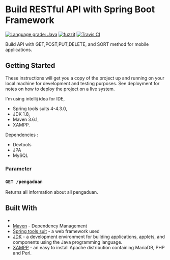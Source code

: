 # Build RESTful API with Spring Boot Framework
[![Language grade: Java](https://img.shields.io/lgtm/grade/java/g/pevensey/spring-boot-api.svg?logo=lgtm&logoWidth=18)](https://lgtm.com/projects/g/pevensey/spring-boot-api/context:java)
[![fuzzit](https://app.fuzzit.dev/badge?org_id=yuliantopambudi)](https://app.fuzzit.dev/orgs/yuliantopambudi/dashboard)
[![Travis CI](https://travis-ci.org/pevensey/spring-boot-api.svg?branch=master)](https://travis-ci.org/pevensey/spring-boot-api)

Build API with GET,POST,PUT,DELETE, and SORT method for mobile applications.

## Getting Started

These instructions will get you a copy of the project up and running on your local machine for development and testing purposes. See deployment for notes on how to deploy the project on a live system.

I'm using intellij idea for IDE, 
* Spring tools suits 4-4.3.0, 
* JDK 1.8, 
* Maven 3.6.1,
* XAMPP.

Dependencies :
* Devtools
* JPA
* MySQL


### Parameter

### `GET /pengaduan`

Returns all information about all pengaduan. 


## Built With

* 
* [Maven](https://maven.apache.org/) - Dependency Management
* [Spring tools suit](https://spring.io/tools) -  a web framework used
* [JDK](https://www.oracle.com/technetwork/java/javase/downloads/index.html) -  a development environment for building applications, applets, and components using the Java programming language.
* [XAMPP](https://www.apachefriends.org/index.html) - an easy to install Apache distribution containing MariaDB, PHP and Perl. 


